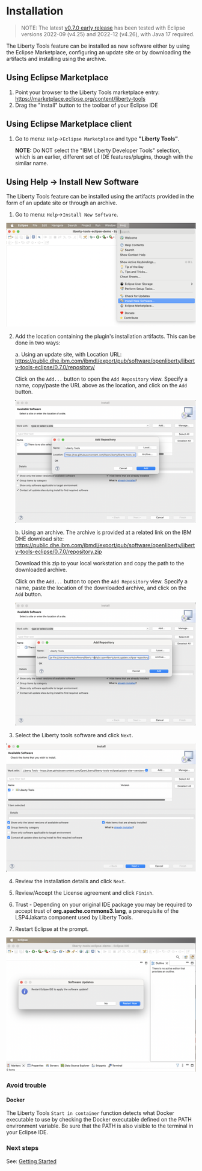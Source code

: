 # Installation

> NOTE: The latest [v0.7.0 early release](https://github.com/OpenLiberty/liberty-tools-eclipse/releases/tag/liberty-tools-0.7.0.202212141445) has been tested with Eclipse versions 2022-09 (v4.25) and 2022-12 (v4.26), with Java 17 required.

The Liberty Tools feature can be installed as new software either by using the Eclipse Marketplace, configuring an update site or by downloading the artifacts and installing using the archive.

## Using Eclipse Marketplace

1. Point your browser to the Liberty Tools marketplace entry: https://marketplace.eclipse.org/content/liberty-tools
2. Drag the "Install" button to the toolbar of your Eclipse IDE

## Using Eclipse Marketplace client

1. Go to menu:  `Help`->`Eclipse Marketplace` and type **"Liberty Tools"**.

    **NOTE:** Do NOT select the "IBM Liberty Developer Tools" selection, which is an earlier, different set of IDE features/plugins, though with the similar name.

## Using Help -> Install New Software

The Liberty Tools feature can be installed using the artifacts provided in the form of an update site or through an archive.

1. Go to menu: `Help`->`Install New Software`.

![Step 1. New software installation](images/install-installNewSotwareEntry.png)

2. Add the location containing the plugin's installation artifacts. This can be done in two ways:
    
    a. Using an update site, with Location URL: https://public.dhe.ibm.com/ibmdl/export/pub/software/openliberty/liberty-tools-eclipse/0.7.0/repository/

    Click on the `Add...` button to open the `Add Repository` view. Specify a name, copy/paste the URL above as the location, and click on the `Add` button. 

    ![Step 2a. Add repository](images/install-addRepoSite.png)
 
    b. Using an archive. The archive is provided at a related link on the IBM DHE download site: https://public.dhe.ibm.com/ibmdl/export/pub/software/openliberty/liberty-tools-eclipse/0.7.0/repository.zip

    Download this zip to your local workstation and copy the path to the downloaded archive.

    Click on the `Add...` button to open the `Add Repository` view. Specify a name, paste the location of the downloaded archive, and click on the `Add` button. 

    ![Step 2b. Add repository](images/install-addRepoArchive.png)

3. Select the Liberty tools software and click `Next`.

![Step 3. Select Software to install](images/install-selectLibertyToolsFromSite.png)

4. Review the installation details and click `Next`.

5. Review/Accept the License agreement and click `Finish`.

6. Trust - Depending on your original IDE package you may be required to accept trust of **org.apache.commons3.lang**, a prerequisite of the LSP4Jakarta component used by Liberty Tools.

7. Restart Eclipse at the prompt.

![Step 5. Reboot](images/install-restartAfterInstall.png)

### Avoid trouble

#### Docker 

The Liberty Tools `Start in container` function detects what Docker executable to use by checking the Docker executable defined on the PATH environment variable. Be sure that the PATH is also visible to the terminal in your Eclipse IDE.

### Next steps

See: [Getting Started](../getting-started/getting-started.md)
